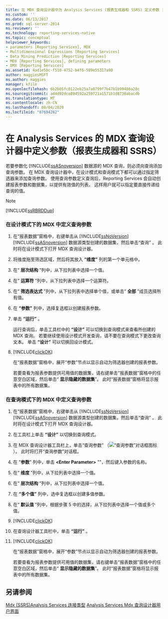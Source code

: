 ```yaml
---
title: 在 MDX 查询设计器中为 Analysis Services (报表生成器和 SSRS) 定义参数 |Microsoft Docs
ms.custom: ''
ms.date: 06/13/2017
ms.prod: sql-server-2014
ms.reviewer: ''
ms.technology: reporting-services-native
ms.topic: conceptual
helpviewer_keywords:
- parameters [Reporting Services], MDX
- Multidimensional Expressions [Reporting Services]
- Data Mining Prediction [Reporting Services]
- MDX [Reporting Services], defining parameters
- DMX [Reporting Services]
ms.assetid: 4ad1e5bc-f510-4752-b4f6-589e55317a90
author: maggiesMSFT
ms.author: maggies
manager: kfile
ms.openlocfilehash: 6b2b05fc0122eb25a7a0799f7b47b1b99486a28c
ms.sourcegitcommit: ad4d92dce894592a259721a1571b1d8736abacdb
ms.translationtype: MT
ms.contentlocale: zh-CN
ms.lasthandoff: 08/04/2020
ms.locfileid: "87694282"
---
```

# <a name="define-parameters-in-the-mdx-query-designer-for-analysis-services-report-builder-and-ssrs"></a>在 Analysis Services 的 MDX 查询设计器中定义参数（报表生成器和 SSRS）
  若要参数化 [!INCLUDE[ssASnoversion](../../../includes/ssasnoversion-md.md)] 数据源的 MDX 查询，则必须向查询添加查询参数。 在 MDX 查询设计器中，在设计模式和查询模式下都可以通过指定筛选器来添加查询参数。 使用查询参数定义查询后，Reporting Services 会自动创建报表参数和数据集，以提供有效值的列表。 这样用户就可以指定要直接传递给查询的值。

> [!NOTE]
>  [!INCLUDE[ssRBRDDup](../../includes/ssrbrddup-md.md)]

### <a name="to-define-a-query-parameter-in-mdx-in-design-mode"></a>在设计模式下的 MDX 中定义查询参数

1.  在“报表数据”窗格中，右键单击从 [!INCLUDE[ssNoVersion](../../../includes/ssnoversion-md.md)] [!INCLUDE[ssASnoversion](../../../includes/ssasnoversion-md.md)] 数据源类型创建的数据集，然后单击“查询”  。 此时将在设计模式下打开 MDX 查询设计器。

2.  将维度拖至筛选区域，然后将其放入 **“维度”** 列的第一个单元格中。

3.  在“ **层次结构** ”列中，从下拉列表中选择一个值。

4.  在“ **运算符** ”列中，从下拉列表中选择一个运算符。

5.  在“ **筛选表达式** ”列中，从下拉列表中选择单个值，或单击“ **全部** ”成员选择所有值。

6.  在 **“参数”** 列中，选择复选框以创建报表参数。

7.  单击 **“运行”** 。

     运行查询后，单击工具栏中的 **“设计”** 可以切换到查询模式来查看所创建的 MDX 查询。 若要继续使用设计模式开发查询，请不要在查询模式下更改查询文本。 单击 **“设计”** 可以切换回设计模式。

8.  [!INCLUDE[clickOK](../../../includes/clickok-md.md)]

     在“报表数据”窗格中，展开“参数”节点以显示自动为筛选器创建的报表参数。

     若要查看为报表参数提供可用值的数据集，请右键单击“报表数据”窗格中的任意空白区域，然后单击“ **显示隐藏的数据集**”。 此时“报表数据”窗格将显示报表中的所有数据集。

### <a name="to-define-a-query-parameter-in-mdx-in-query-mode"></a>在查询模式下的 MDX 中定义查询参数

1.  在“报表数据”窗格中，右键单击从 [!INCLUDE[ssNoVersion](../../../includes/ssnoversion-md.md)] [!INCLUDE[ssASnoversion](../../../includes/ssasnoversion-md.md)] 数据源类型创建的数据集，然后单击“查询”  。 此时将在设计模式下打开 MDX 查询设计器。

2.  在工具栏上单击 **“设计”** 以切换到查询模式。

3.  在 MDX 查询设计器工具栏上，单击“查询参数”  （![“查询参数”对话框图标](../../analysis-services/media/iconqueryparameter.gif "“查询参数”对话框图标")）。 此时将打开“查询参数”对话框。

4.  在 "**参数**" 列中，单击 **\<Enter Parameter>** ""，然后键入参数的名称。

5.  在“ **维度** ”列中，从下拉列表中选择一个值。

6.  在“ **层次结构** ”列中，从下拉列表中选择一个值。

7.  在 **“多个值”** 列中，选中复选框以创建多值参数。

8.  在“ **默认值** ”列中，根据步骤 5 中的选择，从下拉列表中选择一个值或多个值。

9. [!INCLUDE[clickOK](../../../includes/clickok-md.md)]

10. 在查询设计器工具栏中，单击 **“运行”** 。

11. [!INCLUDE[clickOK](../../../includes/clickok-md.md)]

     在“报表数据”窗格中，展开“参数”节点以显示自动为筛选器创建的报表参数。

     若要查看为报表参数提供可用值的数据集，请右键单击“报表数据”窗格中的任意空白区域，然后单击“ **显示隐藏的数据集**”。 此时“报表数据”窗格将显示报表中的所有数据集。

## <a name="see-also"></a>另请参阅
 [Mdx &#40;SSRS&#41;Analysis Services 连接类型](analysis-services-connection-type-for-mdx-ssrs.md) [Analysis Services Mdx 查询设计器用户界面](analysis-services-mdx-query-designer-user-interface.md)


